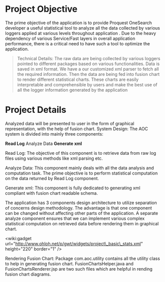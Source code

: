 # Project Objective #

The prime objective of the application is to provide Proquest OneSearch developer a useful statistical tool to analyze all the data collected by various loggers applied at various levels throughout application . Due to the heavy dependency of various Service/Fast layers in overall application performance, there is a critical need to have such a tool to optimize the application.

> Technical Details: The raw data are being collected by various loggers pointed to different packages based on various functionalities.
Data is saved in xml format. We have a our customized xml parser to fetch all the required information.
Then the data are being  fed into fusion chart to render different statistical charts. These charts are easily interpretable and comprehensible by users and make the best use of all the logger information generated by the application


# Project Details #


Analyzed data will be presented to user in the form of graphical representation, with the help of fusion chart.
System Design:
The AOC system is divided into mainly three components:

**Read Log**	Analyze Data
**Generate xml**

Read Log: The objective of this component is to retrieve data from raw log files using various methods like xml parsing etc.

Analyze Data: This component mainly deals with all the data analysis and computation task. The prime objective is to perform statistical computation on the data returned by Read Log component.

Generate xml: This component is fully dedicated to generating xml compliant with fusion chart readable schema.

The application has 3 components design architecture to utilize separation of concerns design methodology. The advantage is that one component can be changed without affecting other parts of the application. A separate analyze component ensures that we can implement various complex statistical computation on retrieved data before rendering them in graphical chart.

&lt;wiki:gadget url="http://www.ohloh.net/p/gwt/widgets/project\_basic\_stats.xml" height="220" border="1" /&gt;

Rendering  Fusion Chart:
Package com.aoc.utility contains all the utility class to help in generating fusion chart. FusionChartsHelper.java and FusionChartsRenderer.jsp are two such files which are helpful in rending fusion chart diagrams.